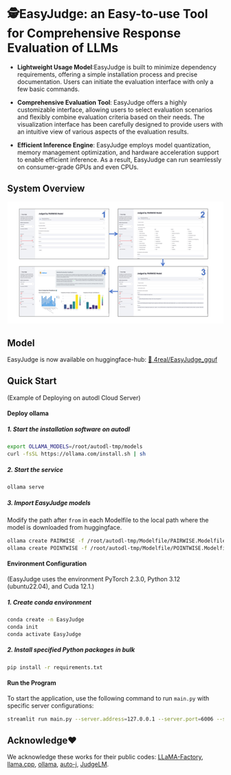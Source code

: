 # 🕵️EasyJudge: an Easy-to-use Tool for Comprehensive Response Evaluation of LLMs

- **Lightweight Usage Model**:EasyJudge is built to minimize dependency requirements, offering a simple installation process and precise documentation. Users can initiate the evaluation interface with only a few basic commands.

- **Comprehensive Evaluation Tool**: EasyJudge offers a highly customizable interface, allowing users to select evaluation scenarios and flexibly combine evaluation criteria based on their needs. The visualization interface has been carefully designed to provide users with an intuitive view of various aspects of the evaluation results.

- **Efficient Inference Engine**: EasyJudge employs model quantization, memory management optimization, and hardware acceleration support to enable efficient inference. As a result, EasyJudge can run seamlessly on consumer-grade GPUs and even CPUs.

## System Overview
![Example Image](picture/screenshot.png)

## Model

EasyJudge is now available on huggingface-hub:
[🤗 4real/EasyJudge_gguf](https://huggingface.co/4real/EasyJudge_gguf)

## Quick Start

(Example of Deploying on autodl Cloud Server)

#### Deploy ollama

##### 1. Start the installation software on autodl
```bash
export OLLAMA_MODELS=/root/autodl-tmp/models
curl -fsSL https://ollama.com/install.sh | sh
```

##### 2. Start the service
```bash
ollama serve
```

##### 3. Import EasyJudge models
Modify the path after `from` in each Modelfile to the local path where the model is downloaded from huggingface.
```bash
ollama create PAIRWISE -f /root/autodl-tmp/Modelfile/PAIRWISE.Modelfile
ollama create POINTWISE -f /root/autodl-tmp/Modelfile/POINTWISE.Modelfile
```

#### Environment Configuration

(EasyJudge uses the environment PyTorch 2.3.0, Python 3.12 (ubuntu22.04), and Cuda 12.1.)

##### 1. Create conda environment
```bash
conda create -n EasyJudge
conda init
conda activate EasyJudge
```

##### 2. Install specified Python packages in bulk
```bash
pip install -r requirements.txt
```
#### Run the Program

To start the application, use the following command to run `main.py` with specific server configurations:

```bash
streamlit run main.py --server.address=127.0.0.1 --server.port=6006 --server.enableXsrfProtection=false
```

## Acknowledge❤️
We acknowledge these works for their public codes: 
[LLaMA-Factory](https://github.com/hiyouga/LLaMA-Factory), 
[llama.cpp](https://github.com/ggerganov/llama.cpp), 
[ollama](https://github.com/ollama/ollama), 
[auto-j](https://github.com/GAIR-NLP/auto-j/tree/main),
[JudgeLM](https://github.com/baaivision/JudgeLM).

